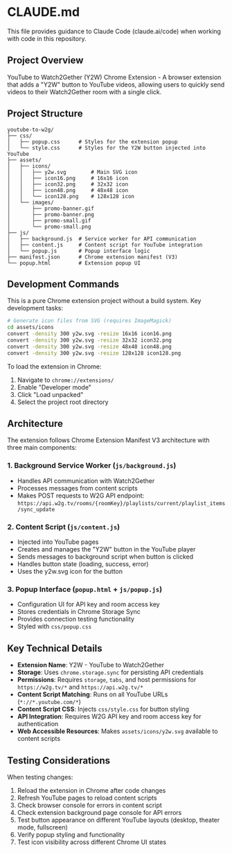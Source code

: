 # CLAUDE.md

This file provides guidance to Claude Code (claude.ai/code) when working with code in this repository.

## Project Overview

YouTube to Watch2Gether (Y2W) Chrome Extension - A browser extension that adds a "Y2W" button to YouTube videos, allowing users to quickly send videos to their Watch2Gether room with a single click.

## Project Structure

```
youtube-to-w2g/
├── css/
│   ├── popup.css      # Styles for the extension popup
│   └── style.css      # Styles for the Y2W button injected into YouTube
├── assets/
│   ├── icons/
│   │   ├── y2w.svg        # Main SVG icon
│   │   ├── icon16.png     # 16x16 icon
│   │   ├── icon32.png     # 32x32 icon
│   │   ├── icon48.png     # 48x48 icon
│   │   └── icon128.png    # 128x128 icon
│   └── images/
│       ├── promo-banner.gif
│       ├── promo-banner.png
│       ├── promo-small.gif
│       └── promo-small.png
├── js/
│   ├── background.js  # Service worker for API communication
│   ├── content.js     # Content script for YouTube integration
│   └── popup.js       # Popup interface logic
├── manifest.json      # Chrome extension manifest (V3)
└── popup.html         # Extension popup UI
```

## Development Commands

This is a pure Chrome extension project without a build system. Key development tasks:

```bash
# Generate icon files from SVG (requires ImageMagick)
cd assets/icons
convert -density 300 y2w.svg -resize 16x16 icon16.png
convert -density 300 y2w.svg -resize 32x32 icon32.png
convert -density 300 y2w.svg -resize 48x48 icon48.png
convert -density 300 y2w.svg -resize 128x128 icon128.png
```

To load the extension in Chrome:
1. Navigate to `chrome://extensions/`
2. Enable "Developer mode"
3. Click "Load unpacked"
4. Select the project root directory

## Architecture

The extension follows Chrome Extension Manifest V3 architecture with three main components:

### 1. Background Service Worker (`js/background.js`)
- Handles API communication with Watch2Gether
- Processes messages from content scripts
- Makes POST requests to W2G API endpoint: `https://api.w2g.tv/rooms/{roomKey}/playlists/current/playlist_items/sync_update`

### 2. Content Script (`js/content.js`)
- Injected into YouTube pages
- Creates and manages the "Y2W" button in the YouTube player
- Sends messages to background script when button is clicked
- Handles button state (loading, success, error)
- Uses the y2w.svg icon for the button

### 3. Popup Interface (`popup.html` + `js/popup.js`)
- Configuration UI for API key and room access key
- Stores credentials in Chrome Storage Sync
- Provides connection testing functionality
- Styled with `css/popup.css`

## Key Technical Details

- **Extension Name**: Y2W - YouTube to Watch2Gether
- **Storage**: Uses `chrome.storage.sync` for persisting API credentials
- **Permissions**: Requires `storage`, `tabs`, and host permissions for `https://w2g.tv/*` and `https://api.w2g.tv/*`
- **Content Script Matching**: Runs on all YouTube URLs (`*://*.youtube.com/*`)
- **Content Script CSS**: Injects `css/style.css` for button styling
- **API Integration**: Requires W2G API key and room access key for authentication
- **Web Accessible Resources**: Makes `assets/icons/y2w.svg` available to content scripts

## Testing Considerations

When testing changes:
1. Reload the extension in Chrome after code changes
2. Refresh YouTube pages to reload content scripts
3. Check browser console for errors in content script
4. Check extension background page console for API errors
5. Test button appearance on different YouTube layouts (desktop, theater mode, fullscreen)
6. Verify popup styling and functionality
7. Test icon visibility across different Chrome UI states